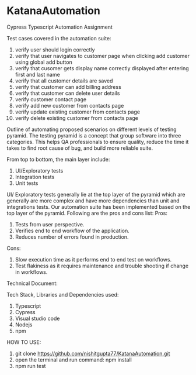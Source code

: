 # KatanaAutomation
Cypress Typescript Automation Assignment

Test cases covered in the automation suite:
1. verify user should login correctly
2. verify that user navigates to customer page when clicking add customer using global add button
3. verify that cusomer gets display name correctly displayed after entering first and last name
4. verify that all customer details are saved
5. verify that customer can add billing address
6. verify that customer can delete user details
7. verify customer contact page
8. verify add new customer from contacts page
9. verify update existing customer from contacts page
10. verify delete existing customer from contacts page

Outline of automating proposed scenarios on different levels of testing pyramid.
The testing pyramid is a concept that group software into three categories. This helps QA professionals to ensure quality, reduce the time it takes to find root cause of bug, and build more reliable suite.

From top to bottom, the main layer include:
1.	UI/Exploratory tests
2.	Integration tests
3.	Unit tests


UI/ Exploratory tests generally lie at the top layer of the pyramid which are generally are more complex and have more dependencies than unit and integrations tests. Our automation suite has been implemented based on the top layer of the pyramid. Following are the pros and cons list:
Pros: 
1.	Tests from user perspective.
2.	Verifies end to end workflow of the application.
3.	Reduces number of errors found in production.


Cons:
1.	Slow execution time as it performs end to end test on workflows.
2.	Test flakiness as it requires maintenance and trouble shooting if change in workflows.

Technical Document:

Tech Stack, Libraries and Dependencies used:
1. Typescript
2. Cypress
3. Visual studio code
4. Nodejs
5. npm


HOW TO USE:

1. git clone https://github.com/nishitgupta77/KatanaAutomation.git
2. open the terminal and run command: npm install
3. npm run test
